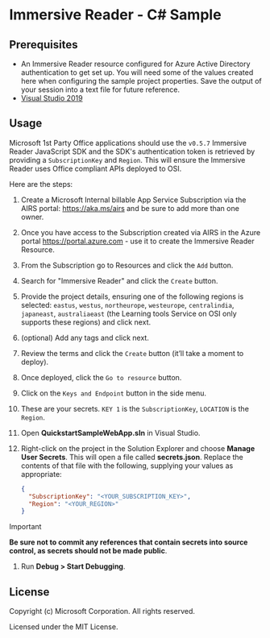 ﻿# Immersive Reader - C# Sample

## Prerequisites

* An Immersive Reader resource configured for Azure Active Directory authentication to get set up. You will need some of the values created here when configuring the sample project properties. Save the output of your session into a text file for future reference.
* [Visual Studio 2019](https://visualstudio.microsoft.com/downloads)

## Usage

Microsoft 1st Party Office applications should use the `v0.5.7` Immersive Reader JavaScript SDK and the SDK's authentication token is retrieved by providing a `SubscriptionKey` and `Region`. This will ensure the Immersive Reader uses Office compliant APIs deployed to OSI.

Here are the steps:

1. Create a Microsoft Internal billable App Service Subscription via the AIRS portal: https://aka.ms/airs and be sure to add more than one owner.
1. Once you have access to the Subscription created via AIRS in the Azure portal https://portal.azure.com - use it to create the Immersive Reader Resource.
1. From the Subscription go to Resources and click the `Add` button.
1. Search for "Immersive Reader" and click the `Create` button.
1. Provide the project details, ensuring one of the following regions is selected: `eastus`, `westus`, `northeurope`, `westeurope`, `centralindia`, `japaneast`, `australiaeast` (the Learning tools Service on OSI only supports these regions) and click next.
1. (optional) Add any tags and click next.
1. Review the terms and click the `Create` button (it’ll take a moment to deploy).
1. Once deployed, click the `Go to resource` button.
1. Click on the `Keys and Endpoint` button in the side menu.
1. These are your secrets. `KEY 1` is the `SubscriptionKey`, `LOCATION` is the `Region`.
1. Open **QuickstartSampleWebApp.sln** in Visual Studio.
1. Right-click on the project in the Solution Explorer and choose **Manage User Secrets**. This will open a file called **secrets.json**. Replace the contents of that file with the following, supplying your values as appropriate:

    ```json
    {
      "SubscriptionKey": "<YOUR_SUBSCRIPTION_KEY>",
      "Region": "<YOUR_REGION>"
    }
    ```

> [!IMPORTANT]
> **Be sure not to commit any references that contain secrets into source control, as secrets should not be made public**.

1. Run **Debug > Start Debugging**.

## License

Copyright (c) Microsoft Corporation. All rights reserved.

Licensed under the MIT License.

